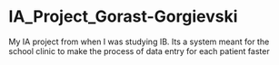 # IA_Project_Gorast-Gorgievski
My IA project from when I was studying IB. Its a system meant for the school clinic to make the process of data entry for each patient faster
